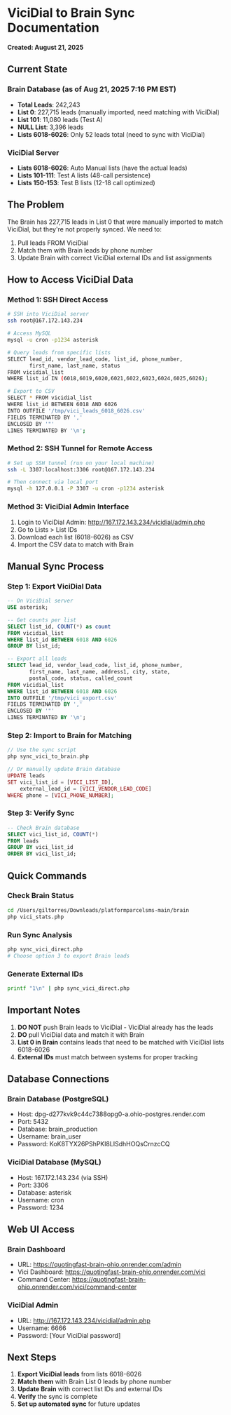 # ViciDial to Brain Sync Documentation
**Created: August 21, 2025**

## Current State

### Brain Database (as of Aug 21, 2025 7:16 PM EST)
- **Total Leads**: 242,243
- **List 0**: 227,715 leads (manually imported, need matching with ViciDial)
- **List 101**: 11,080 leads (Test A)
- **NULL List**: 3,396 leads
- **Lists 6018-6026**: Only 52 leads total (need to sync with ViciDial)

### ViciDial Server
- **Lists 6018-6026**: Auto Manual lists (have the actual leads)
- **Lists 101-111**: Test A lists (48-call persistence)
- **Lists 150-153**: Test B lists (12-18 call optimized)

## The Problem
The Brain has 227,715 leads in List 0 that were manually imported to match ViciDial, but they're not properly synced. We need to:
1. Pull leads FROM ViciDial
2. Match them with Brain leads by phone number
3. Update Brain with correct ViciDial external IDs and list assignments

## How to Access ViciDial Data

### Method 1: SSH Direct Access
```bash
# SSH into ViciDial server
ssh root@167.172.143.234

# Access MySQL
mysql -u cron -p1234 asterisk

# Query leads from specific lists
SELECT lead_id, vendor_lead_code, list_id, phone_number, 
       first_name, last_name, status
FROM vicidial_list 
WHERE list_id IN (6018,6019,6020,6021,6022,6023,6024,6025,6026);

# Export to CSV
SELECT * FROM vicidial_list 
WHERE list_id BETWEEN 6018 AND 6026
INTO OUTFILE '/tmp/vici_leads_6018_6026.csv'
FIELDS TERMINATED BY ',' 
ENCLOSED BY '"'
LINES TERMINATED BY '\n';
```

### Method 2: SSH Tunnel for Remote Access
```bash
# Set up SSH tunnel (run on your local machine)
ssh -L 3307:localhost:3306 root@167.172.143.234

# Then connect via local port
mysql -h 127.0.0.1 -P 3307 -u cron -p1234 asterisk
```

### Method 3: ViciDial Admin Interface
1. Login to ViciDial Admin: http://167.172.143.234/vicidial/admin.php
2. Go to Lists > List IDs
3. Download each list (6018-6026) as CSV
4. Import the CSV data to match with Brain

## Manual Sync Process

### Step 1: Export ViciDial Data
```sql
-- On ViciDial server
USE asterisk;

-- Get counts per list
SELECT list_id, COUNT(*) as count 
FROM vicidial_list 
WHERE list_id BETWEEN 6018 AND 6026 
GROUP BY list_id;

-- Export all leads
SELECT lead_id, vendor_lead_code, list_id, phone_number,
       first_name, last_name, address1, city, state, 
       postal_code, status, called_count
FROM vicidial_list
WHERE list_id BETWEEN 6018 AND 6026
INTO OUTFILE '/tmp/vici_export.csv'
FIELDS TERMINATED BY ','
ENCLOSED BY '"'
LINES TERMINATED BY '\n';
```

### Step 2: Import to Brain for Matching
```php
// Use the sync script
php sync_vici_to_brain.php

// Or manually update Brain database
UPDATE leads 
SET vici_list_id = [VICI_LIST_ID],
    external_lead_id = [VICI_VENDOR_LEAD_CODE]
WHERE phone = [VICI_PHONE_NUMBER];
```

### Step 3: Verify Sync
```sql
-- Check Brain database
SELECT vici_list_id, COUNT(*) 
FROM leads 
GROUP BY vici_list_id 
ORDER BY vici_list_id;
```

## Quick Commands

### Check Brain Status
```bash
cd /Users/giltorres/Downloads/platformparcelsms-main/brain
php vici_stats.php
```

### Run Sync Analysis
```bash
php sync_vici_direct.php
# Choose option 3 to export Brain leads
```

### Generate External IDs
```bash
printf "1\n" | php sync_vici_direct.php
```

## Important Notes

1. **DO NOT** push Brain leads to ViciDial - ViciDial already has the leads
2. **DO** pull ViciDial data and match it with Brain
3. **List 0 in Brain** contains leads that need to be matched with ViciDial lists 6018-6026
4. **External IDs** must match between systems for proper tracking

## Database Connections

### Brain Database (PostgreSQL)
- Host: dpg-d277kvk9c44c7388opg0-a.ohio-postgres.render.com
- Port: 5432
- Database: brain_production
- Username: brain_user
- Password: KoK8TYX26PShPKl8LISdhHOQsCrnzcCQ

### ViciDial Database (MySQL)
- Host: 167.172.143.234 (via SSH)
- Port: 3306
- Database: asterisk
- Username: cron
- Password: 1234

## Web UI Access

### Brain Dashboard
- URL: https://quotingfast-brain-ohio.onrender.com/admin
- Vici Dashboard: https://quotingfast-brain-ohio.onrender.com/vici
- Command Center: https://quotingfast-brain-ohio.onrender.com/vici/command-center

### ViciDial Admin
- URL: http://167.172.143.234/vicidial/admin.php
- Username: 6666
- Password: [Your ViciDial password]

## Next Steps

1. **Export ViciDial leads** from lists 6018-6026
2. **Match them** with Brain List 0 leads by phone number
3. **Update Brain** with correct list IDs and external IDs
4. **Verify** the sync is complete
5. **Set up automated sync** for future updates



